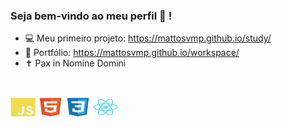 ### Seja bem-vindo ao meu perfil 👋 !

- 💻 Meu primeiro projeto: https://mattosvmp.github.io/study/
- 🗿 Portfólio: https://mattosvmp.github.io/workspace/ 
- ✝ Pax in Nomine Domini

##

<div style="display: inline_block"><br>
  <img align="center" alt="VMP-Js" height="30" width="40" src="https://raw.githubusercontent.com/devicons/devicon/master/icons/javascript/javascript-plain.svg">
  <img align="center" alt="VMP-HTML" height="30" width="40" src="https://raw.githubusercontent.com/devicons/devicon/master/icons/html5/html5-original.svg">
  <img align="center" alt="VMP-CSS" height="30" width="40" src="https://raw.githubusercontent.com/devicons/devicon/master/icons/css3/css3-original.svg">
  <img align="center" alt="VMP-CSS" height="30" width="40" src="https://raw.githubusercontent.com/devicons/devicon/master/icons/react/react-original.svg">
</div>
